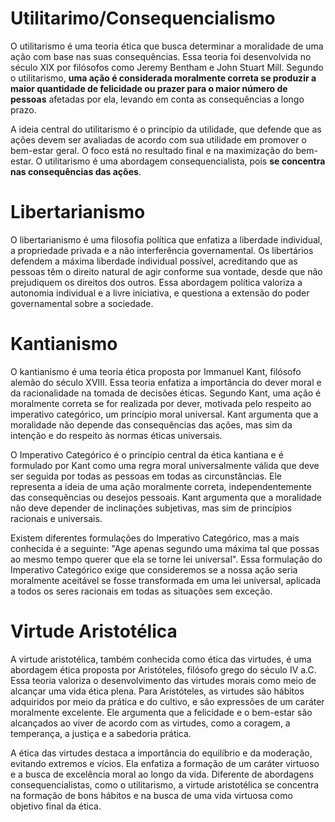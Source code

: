 # Utilitarimo/Consequencialismo

O utilitarismo é uma teoria ética que busca determinar a moralidade de uma ação com base nas suas consequências. Essa teoria foi desenvolvida no século XIX por filósofos como Jeremy Bentham e John Stuart Mill. Segundo o utilitarismo, **uma ação é considerada moralmente correta se produzir a maior quantidade de felicidade ou prazer para o maior número de pessoas** afetadas por ela, levando em conta as consequências a longo prazo.

A ideia central do utilitarismo é o princípio da utilidade, que defende que as ações devem ser avaliadas de acordo com sua utilidade em promover o bem-estar geral. O foco está no resultado final e na maximização do bem-estar. O utilitarismo é uma abordagem consequencialista, pois **se concentra nas consequências das ações**.

# Libertarianismo

O libertarianismo é uma filosofia política que enfatiza a liberdade individual, a propriedade privada e a não interferência governamental. Os libertários defendem a máxima liberdade individual possível, acreditando que as pessoas têm o direito natural de agir conforme sua vontade, desde que não prejudiquem os direitos dos outros. Essa abordagem política valoriza a autonomia individual e a livre iniciativa, e questiona a extensão do poder governamental sobre a sociedade.

# Kantianismo

O kantianismo é uma teoria ética proposta por Immanuel Kant, filósofo alemão do século XVIII. Essa teoria enfatiza a importância do dever moral e da racionalidade na tomada de decisões éticas. Segundo Kant, uma ação é moralmente correta se for realizada por dever, motivada pelo respeito ao imperativo categórico, um princípio moral universal. Kant argumenta que a moralidade não depende das consequências das ações, mas sim da intenção e do respeito às normas éticas universais.

O Imperativo Categórico é o princípio central da ética kantiana e é formulado por Kant como uma regra moral universalmente válida que deve ser seguida por todas as pessoas em todas as circunstâncias. Ele representa a ideia de uma ação moralmente correta, independentemente das consequências ou desejos pessoais. Kant argumenta que a moralidade não deve depender de inclinações subjetivas, mas sim de princípios racionais e universais.

Existem diferentes formulações do Imperativo Categórico, mas a mais conhecida é a seguinte: "Age apenas segundo uma máxima tal que possas ao mesmo tempo querer que ela se torne lei universal". Essa formulação do Imperativo Categórico exige que consideremos se a nossa ação seria moralmente aceitável se fosse transformada em uma lei universal, aplicada a todos os seres racionais em todas as situações sem exceção.

# Virtude Aristotélica

A virtude aristotélica, também conhecida como ética das virtudes, é uma abordagem ética proposta por Aristóteles, filósofo grego do século IV a.C. Essa teoria valoriza o desenvolvimento das virtudes morais como meio de alcançar uma vida ética plena. Para Aristóteles, as virtudes são hábitos adquiridos por meio da prática e do cultivo, e são expressões de um caráter moralmente excelente. Ele argumenta que a felicidade e o bem-estar são alcançados ao viver de acordo com as virtudes, como a coragem, a temperança, a justiça e a sabedoria prática.

A ética das virtudes destaca a importância do equilíbrio e da moderação, evitando extremos e vícios. Ela enfatiza a formação de um caráter virtuoso e a busca de excelência moral ao longo da vida. Diferente de abordagens consequencialistas, como o utilitarismo, a virtude aristotélica se concentra na formação de bons hábitos e na busca de uma vida virtuosa como objetivo final da ética.